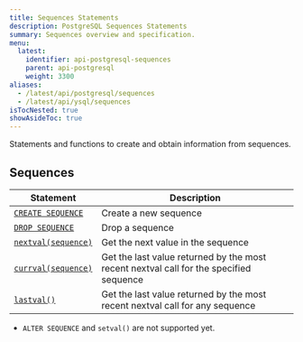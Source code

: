 ```yaml
---
title: Sequences Statements
description: PostgreSQL Sequences Statements
summary: Sequences overview and specification.
menu:
  latest:
    identifier: api-postgresql-sequences
    parent: api-postgresql
    weight: 3300
aliases:
  - /latest/api/postgresql/sequences
  - /latest/api/ysql/sequences
isTocNested: true
showAsideToc: true
---
```


Statements and functions to create and obtain information from sequences.

## Sequences
Statement | Description |
----------|------------|
[`CREATE SEQUENCE`](../create_sequence) | Create a new sequence |
[`DROP SEQUENCE`](drop_sequence) | Drop a sequence |
[`nextval(sequence)`](../nextval_sequence) | Get the next value in the sequence
[`currval(sequence)`](../currval_sequence) | Get the last value returned by the most recent nextval call for the specified sequence
[`lastval()`](../lastval_sequence) | Get the last value returned by the most recent nextval call for any sequence

- `ALTER SEQUENCE` and  `setval()` are not supported yet.
